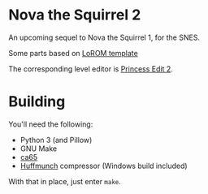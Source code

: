 Nova the Squirrel 2
===================

An upcoming sequel to Nova the Squirrel 1, for the SNES.

Some parts based on [LoROM template](https://github.com/pinobatch/lorom-template)

The corresponding level editor is [Princess Edit 2](https://github.com/NovaSquirrel/PrincessEdit2).

Building
========

You'll need the following:

* Python 3 (and Pillow)
* GNU Make
* [ca65](https://cc65.github.io/)
* [Huffmunch](https://github.com/bbbradsmith/huffmunch) compressor (Windows build included)

With that in place, just enter `make`.
